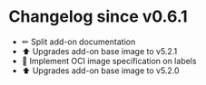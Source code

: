 # Changelog since v0.6.1
- ✏ Split add-on documentation 
- ⬆ Upgrades add-on base image to v5.2.1 
- 🔨 Implement OCI image specification on labels 
- ⬆ Upgrades add-on base image to v5.2.0 
